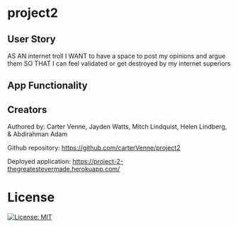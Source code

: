 # project2

## User Story
<!-- tentative user story -->
AS AN internet troll
I WANT to have a space to post my opinions and argue them
SO THAT I can feel validated or get destroyed by my internet superiors

## App Functionality

## Creators
Authored by: Carter Venne, Jayden Watts, Mitch Lindquist, Helen Lindberg, & Abdirahman Adam

Github repository: https://github.com/carterVenne/project2

Deployed application: https://project-2-thegreatestevermade.herokuapp.com/

# License
 [![License: MIT](https://img.shields.io/badge/License-MIT-yellow.svg)](https://opensource.org/licenses/MIT)